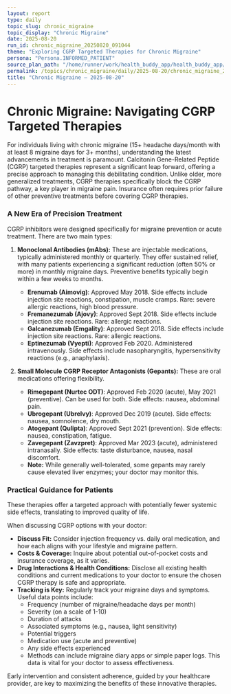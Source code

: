 ```yaml
---
layout: report
type: daily
topic_slug: chronic_migraine
topic_display: "Chronic Migraine"
date: 2025-08-20
run_id: chronic_migraine_20250820_091044
theme: "Exploring CGRP Targeted Therapies for Chronic Migraine"
persona: "Persona.INFORMED_PATIENT"
source_plan_path: "/home/runner/work/health_buddy_app/health_buddy_app/.results/chronic_migraine/weekly_plan/2025-08-18/plan.json"
permalink: /topics/chronic_migraine/daily/2025-08-20/chronic_migraine_20250820_091044/
title: "Chronic Migraine — 2025-08-20"
---
```


# Chronic Migraine: Navigating CGRP Targeted Therapies

For individuals living with chronic migraine (15+ headache days/month with at least 8 migraine days for 3+ months), understanding the latest advancements in treatment is paramount. Calcitonin Gene-Related Peptide (CGRP) targeted therapies represent a significant leap forward, offering a precise approach to managing this debilitating condition. Unlike older, more generalized treatments, CGRP therapies specifically block the CGRP pathway, a key player in migraine pain. Insurance often requires prior failure of other preventive treatments before covering CGRP therapies.

### A New Era of Precision Treatment

CGRP inhibitors were designed specifically for migraine prevention or acute treatment. There are two main types:

1.  **Monoclonal Antibodies (mAbs):** These are injectable medications, typically administered monthly or quarterly. They offer sustained relief, with many patients experiencing a significant reduction (often 50% or more) in monthly migraine days. Preventive benefits typically begin within a few weeks to months.
    *   **Erenumab (Aimovig)**: Approved May 2018. Side effects include injection site reactions, constipation, muscle cramps. Rare: severe allergic reactions, high blood pressure.
    *   **Fremanezumab (Ajovy)**: Approved Sept 2018. Side effects include injection site reactions. Rare: allergic reactions.
    *   **Galcanezumab (Emgality)**: Approved Sept 2018. Side effects include injection site reactions. Rare: allergic reactions.
    *   **Eptinezumab (Vyepti)**: Approved Feb 2020. Administered intravenously. Side effects include nasopharyngitis, hypersensitivity reactions (e.g., anaphylaxis).

2.  **Small Molecule CGRP Receptor Antagonists (Gepants):** These are oral medications offering flexibility.
    *   **Rimegepant (Nurtec ODT)**: Approved Feb 2020 (acute), May 2021 (preventive). Can be used for both. Side effects: nausea, abdominal pain.
    *   **Ubrogepant (Ubrelvy)**: Approved Dec 2019 (acute). Side effects: nausea, somnolence, dry mouth.
    *   **Atogepant (Qulipta)**: Approved Sept 2021 (prevention). Side effects: nausea, constipation, fatigue.
    *   **Zavegepant (Zavzpret)**: Approved Mar 2023 (acute), administered intranasally. Side effects: taste disturbance, nausea, nasal discomfort.
    *   **Note:** While generally well-tolerated, some gepants may rarely cause elevated liver enzymes; your doctor may monitor this.

### Practical Guidance for Patients

These therapies offer a targeted approach with potentially fewer systemic side effects, translating to improved quality of life.

When discussing CGRP options with your doctor:
*   **Discuss Fit:** Consider injection frequency vs. daily oral medication, and how each aligns with your lifestyle and migraine pattern.
*   **Costs & Coverage:** Inquire about potential out-of-pocket costs and insurance coverage, as it varies.
*   **Drug Interactions & Health Conditions:** Disclose all existing health conditions and current medications to your doctor to ensure the chosen CGRP therapy is safe and appropriate.
*   **Tracking is Key:** Regularly track your migraine days and symptoms. Useful data points include:
    *   Frequency (number of migraine/headache days per month)
    *   Severity (on a scale of 1-10)
    *   Duration of attacks
    *   Associated symptoms (e.g., nausea, light sensitivity)
    *   Potential triggers
    *   Medication use (acute and preventive)
    *   Any side effects experienced
    *   Methods can include migraine diary apps or simple paper logs. This data is vital for your doctor to assess effectiveness.

Early intervention and consistent adherence, guided by your healthcare provider, are key to maximizing the benefits of these innovative therapies.
